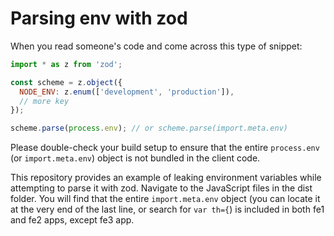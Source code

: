 # Parsing env with zod

When you read someone's code and come across this type of snippet:

```js
import * as z from 'zod';

const scheme = z.object({
  NODE_ENV: z.enum(['development', 'production']),
  // more key
});

scheme.parse(process.env); // or scheme.parse(import.meta.env)
```

Please double-check your build setup to ensure that the entire `process.env` (or `import.meta.env`) object is not bundled in the client code.

This repository provides an example of leaking environment variables while attempting to parse it with zod. Navigate to the JavaScript files in the dist folder. You will find that the entire `import.meta.env` object (you can locate it at the very end of the last line, or search for `var th={`) is included in both fe1 and fe2 apps, except fe3 app.
